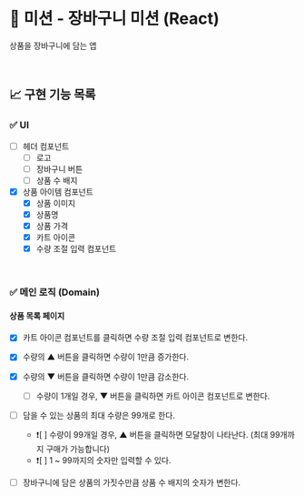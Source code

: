 # 🛒 미션 - 장바구니 미션 (React)

상품을 장바구니에 담는 앱

<br>

## 📈 구현 기능 목록

### ✅ UI

- [ ] 헤더 컴포넌트
  - [ ] 로고
  - [ ] 장바구니 버튼
  - [ ] 상품 수 배지
- [x] 상품 아이템 컴포넌트
  - [x] 상품 이미지
  - [x] 상품명
  - [x] 상품 가격
  - [x] 카트 아이콘
  - [x] 수량 조절 입력 컴포넌트

<br>

### ✅ 메인 로직 (Domain)

#### 상품 목록 페이지

- [x] 카트 아이콘 컴포넌트를 클릭하면 수량 조절 입력 컴포넌트로 변한다.
- [x] 수량의 ▲ 버튼을 클릭하면 수량이 1만큼 증가한다.
- [x] 수량의 ▼ 버튼을 클릭하면 수량이 1만큼 감소한다.
  - [ ] 수량이 1개일 경우, ▼ 버튼을 클릭하면 카트 아이콘 컴포넌트로 변한다.
- [ ] 담을 수 있는 상품의 최대 수량은 99개로 한다.

  - ❗[ ] 수량이 99개일 경우, ▲ 버튼을 클릭하면 모달창이 나타난다. (최대 99개까지 구매가 가능합니다)
  - ❗[ ] 1 ~ 99까지의 숫자만 입력할 수 있다.

- [ ] 장바구니에 담은 상품의 가짓수만큼 상품 수 배지의 숫자가 변한다.
